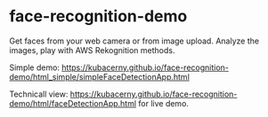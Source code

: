 # face-recognition-demo
Get faces from your web camera or from image upload. Analyze the images, play with AWS Rekognition methods.

Simple demo:
https://kubacerny.github.io/face-recognition-demo/html_simple/simpleFaceDetectionApp.html


Technicall view:
https://kubacerny.github.io/face-recognition-demo/html/faceDetectionApp.html
for live demo.
